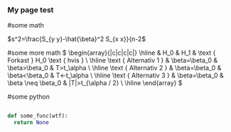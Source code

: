 ### My page test

#some math

$s^2=\frac{S_{y y}-\hat{\beta}^2 S_{x x}}{n-2$

#some more math
$
\begin{array}{|c|c|c|c|}
\hline & H_0 & H_1 & \text { Forkast } H_0 \text { hvis } \\
\hline \text { Alternativ 1 } & \beta=\beta_0 & \beta>\beta_0 & T>t_\alpha \\
\hline \text { Alternativ 2 } & \beta=\beta_0 & \beta<\beta_0 & T<-t_\alpha \\
\hline \text { Alternativ 3 } & \beta=\beta_0 & \beta \neq \beta_0 & |T|>t_{\alpha / 2} \\
\hline
\end{array}
$

#some python 


```python 

def some_func(wtf):
  return None
```
